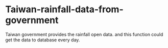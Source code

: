 # Taiwan-rainfall-data-from-government
Taiwan government provides the rainfall open data. and this function could get the data to database every day.
